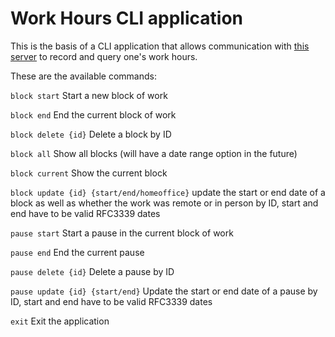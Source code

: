 # Work Hours CLI application

This is the basis of a CLI application that allows communication with [this server](https://github.com/kilianmandscharo/work_hours) to record and query one's work hours.

These are the available commands:

`block start` Start a new block of work

`block end` End the current block of work

`block delete {id}` Delete a block by ID

`block all` Show all blocks (will have a date range option in the future)

`block current` Show the current block

`block update {id} {start/end/homeoffice}` update the start or end date of a block as well as whether the work was remote or in person by ID, start and end have to be valid RFC3339 dates

`pause start` Start a pause in the current block of work

`pause end` End the current pause

`pause delete {id}` Delete a pause by ID

`pause update {id} {start/end}` Update the start or end date of a pause by ID, start and end have to be valid RFC3339 dates

`exit` Exit the application

